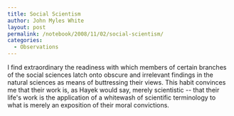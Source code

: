 ```yaml
---
title: Social Scientism
author: John Myles White
layout: post
permalink: /notebook/2008/11/02/social-scientism/
categories:
  - Observations
---
```


I find extraordinary the readiness with which members of certain branches of the social sciences latch onto obscure and irrelevant findings in the natural sciences as means of buttressing their views. This habit convinces me that their work is, as Hayek would say, merely scientistic -- that their life's work is the application of a whitewash of scientific terminology to what is merely an exposition of their moral convictions.
